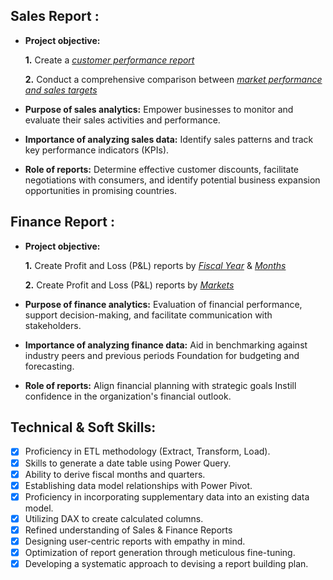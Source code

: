 ## Sales Report :


- **Project objective:** 

    **1.** Create a _[customer performance report](https://github.com/Sirisha-947/Excel_Analytics/blob/main/Customer%20Performance%20Report.pdf)_ 

    **2.** Conduct a comprehensive comparison between _[market performance and sales targets](https://github.com/Sirisha-947/Excel_Analytics/blob/main/Market%20Performance%20vs%20Target%20Report.pdf)_

- **Purpose of sales analytics:** Empower businesses to monitor and evaluate their sales activities and performance.

- **Importance of analyzing sales data:** Identify sales patterns and track key performance indicators (KPIs).

- **Role of reports:** Determine effective customer discounts, facilitate negotiations with consumers, and identify potential business expansion opportunities in promising countries.


## Finance Report :

- **Project objective:** 

    **1.** Create Profit and Loss (P&L) reports by _[Fiscal Year](https://github.com/Sirisha-947/Excel_Analytics/blob/main/P%26L%20Statement%20by%20Fiscal%20Year.pdf)_ & _[Months](https://github.com/Sirisha-947/Excel_Analytics/blob/main/P%26L%20Statement%20by%20Months.pdf)_ 

   **2.** Create Profit and Loss (P&L) reports by _[Markets](https://github.com/Sirisha-947/Excel_Analytics/blob/main/P%26L%20Statement%20for%20Markets.pdf)_

- **Purpose of finance analytics:** Evaluation of financial performance, support decision-making, and facilitate communication with stakeholders.

- **Importance of analyzing finance data:** Aid in benchmarking against industry peers and previous periods Foundation for budgeting and forecasting.

- **Role of reports:** Align financial planning with strategic goals Instill confidence in the organization's financial outlook.


## Technical & Soft Skills:
- [x]	Proficiency in ETL methodology (Extract, Transform, Load).
- [x]	Skills to generate a date table using Power Query.
- [x]	Ability to derive fiscal months and quarters.
- [x]	Establishing data model relationships with Power Pivot.
- [x]	Proficiency in incorporating supplementary data into an existing data model.
- [x]	Utilizing DAX to create calculated columns.
- [x]	Refined understanding of Sales & Finance Reports
- [x]	Designing user-centric reports with empathy in mind.
- [x]	Optimization of report generation through meticulous fine-tuning.
- [x]	Developing a systematic approach to devising a report building plan.
